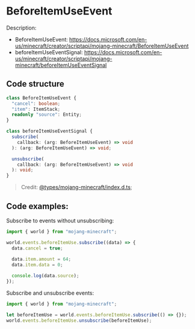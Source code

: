 # BeforeItemUseEvent

Description:

- BeforeItemUseEvent: https://docs.microsoft.com/en-us/minecraft/creator/scriptapi/mojang-minecraft/BeforeItemUseEvent
- beforeItemUseEventSignal: https://docs.microsoft.com/en-us/minecraft/creator/scriptapi/mojang-minecraft/beforeItemUseEventSignal

## Code structure

```ts
class BeforeItemUseEvent {
  "cancel": boolean;
  "item": ItemStack;
  readonly "source": Entity;
}
```

```ts
class beforeItemUseEventSignal {
  subscribe(
    callback: (arg: BeforeItemUseEvent) => void
  ): (arg: BeforeItemUseEvent) => void;

  unsubscribe(
    callback: (arg: BeforeItemUseEvent) => void
  ): void;
}
```

> Credit: [@types/mojang-minecraft/index.d.ts](https://github.com/DefinitelyTyped/DefinitelyTyped/blob/master/types/mojang-minecraft/index.d.ts);

## Code examples:

Subscribe to events without unsubscribing:

```js
import { world } from "mojang-minecraft";

world.events.beforeItemUse.subscribe((data) => {
  data.cancel = true;
  
  data.item.amount = 64;
  data.item.data = 0;

  console.log(data.source);
});
```

Subscribe and unsubscribe events:

```js
import { world } from "mojang-minecraft";

let beforeItemUse = world.events.beforeItemUse.subscribe(() => {});
world.events.beforeItemUse.unsubscribe(beforeItemUse);
```
